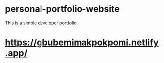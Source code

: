 # personal-portfolio-website
This is a simple developer portfolio 

# https://gbubemimakpokpomi.netlify.app/
